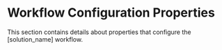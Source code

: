 # Workflow Configuration Properties

This section contains details about properties that configure the [solution_name] workflow.
